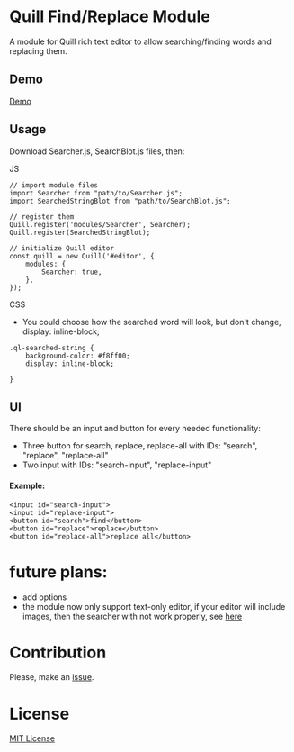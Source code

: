 #  Quill Find/Replace Module
A module for Quill rich text editor to allow searching/finding words and replacing them.

## Demo

[Demo](https://codepen.io/muhammedalkhudiry/pen/VoMxeK)

## Usage

Download Searcher.js, SearchBlot.js files, then:

JS
```
// import module files
import Searcher from "path/to/Searcher.js";
import SearchedStringBlot from "path/to/SearchBlot.js";

// register them
Quill.register('modules/Searcher', Searcher);
Quill.register(SearchedStringBlot);

// initialize Quill editor
const quill = new Quill('#editor', {
    modules: {
        Searcher: true,
    },
});
```

CSS
* You could choose how the searched word will look, but don't change, display: inline-block;
```
.ql-searched-string {
    background-color: #f8ff00;
    display: inline-block;

}

```

## UI

There should be an input and button for every needed functionality:
* Three button for search, replace, replace-all
with IDs: "search", "replace", "replace-all"
* Two input with IDs: "search-input", "replace-input"

#### Example:

```
<input id="search-input">
<input id="replace-input">
<button id="search">find</button>
<button id="replace">replace</button>
<button id="replace-all">replace all</button>
```

# future plans:
* add options
* the module now only support text-only editor, if your editor will include images, then the searcher with not work properly,
see [here](https://github.com/quilljs/quill/issues/2698)
# Contribution
Please, make an [issue](https://github.com/MuhammedAlkhudiry/quill-find-replace-module/issues).

# License
[MIT License](https://rmm5t.mit-license.org/)
